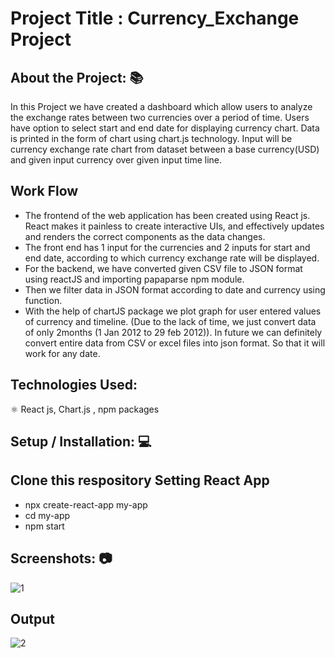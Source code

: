 # Project Title : Currency_Exchange Project

## About the Project: 📚
In this Project we have created a dashboard which allow users to analyze the exchange rates between two currencies over a period of time. Users have option to select start and end date for displaying currency chart. Data is printed in the form of chart using chart.js technology. Input will be currency exchange rate chart from dataset between a base currency(USD) and given input currency over given input time line.

## Work Flow
- The frontend of the web application has been created using React js. React makes it painless to create interactive UIs, and effectively updates and renders the correct components as the data changes. 
- The front end has 1 input for the currencies and 2 inputs for start and end date, according to which currency exchange rate will be displayed.
- For the backend, we have converted given CSV file to JSON format using  reactJS and importing papaparse npm module.
- Then we filter data in JSON format according to date and currency using function.
- With the help of chartJS package we plot graph for user entered values of currency and timeline.
(Due to the lack  of time, we just convert data of only 2months (1 Jan 2012 to 29 feb 2012)). In future we can definitely convert entire data from CSV or excel files into json format. So that it will work for any date.

## Technologies Used: 
⚛️ React js, Chart.js , npm packages

## Setup / Installation: 💻

## Clone this respository Setting React App
- npx create-react-app my-app
- cd my-app
- npm start

## Screenshots: 📷
![1](https://user-images.githubusercontent.com/97447480/205901106-26f23004-73af-4f71-8978-79fbcf66f9c8.jpg)

## Output
![2](https://user-images.githubusercontent.com/97447480/205901144-424e0575-36cd-406e-ac5d-1c9e40508377.jpg)

